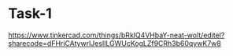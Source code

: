 # Task-1
https://www.tinkercad.com/things/bRklQ4VHbaY-neat-wolt/editel?sharecode=dFHriCAtywrlJesIlLGWUcKogLZf9CRh3b60qywK7w8
